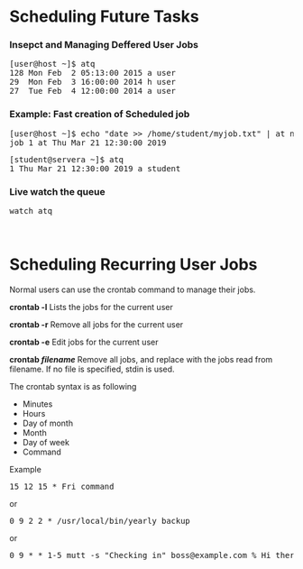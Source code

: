 <h1>Scheduling Future Tasks</h1>

<h3>Insepct and Managing Deffered User Jobs</h3>
<pre>[user@host ~]$ atq
128 Mon Feb  2 05:13:00 2015 a user
29  Mon Feb  3 16:00:00 2014 h user
27  Tue Feb  4 12:00:00 2014 a user</pre>

<h3>Example: Fast creation of Scheduled job</h3>
<pre>[user@host ~]$ echo "date >> /home/student/myjob.txt" | at now +3min
job 1 at Thu Mar 21 12:30:00 2019</pre>
<pre>[student@servera ~]$ atq
1 Thu Mar 21 12:30:00 2019 a student</pre>

<h3>Live watch the queue</h3>
<pre>watch atq</pre>

<br>
<h1>Scheduling Recurring User Jobs</h1>

Normal users can use the crontab command to manage their jobs.

<b>crontab -l</b>
Lists the jobs for the current user

<b>crontab -r</b>
Remove all jobs for the current user

<b>crontab -e</b>
Edit jobs for the current user

<b>crontab <i>filename</i></b>
Remove all jobs, and replace with the jobs read from filename. If no file is specified, stdin is used.

The crontab syntax is as following
- Minutes
- Hours
- Day of month
- Month
- Day of week
- Command 

Example
<pre>15 12 15 * Fri command</pre>
or
<pre>0 9 2 2 * /usr/local/bin/yearly_backup</pre>
or
<pre>0 9 * * 1-5 mutt -s "Checking in" boss@example.com % Hi there boss, just checking in.</pre>